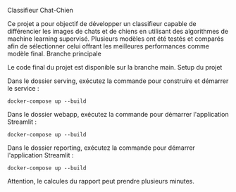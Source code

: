 
Classifieur Chat-Chien

Ce projet a pour objectif de développer un classifieur capable de différencier les images de chats et de chiens en utilisant des algorithmes de machine learning supervisé. Plusieurs modèles ont été testés et comparés afin de sélectionner celui offrant les meilleures performances comme modèle final.
Branche principale

Le code final du projet est disponible sur la branche main.
Setup du projet


Dans le dossier serving, exécutez la commande pour construire et démarrer le service :

```
docker-compose up --build
```

Dans le dossier webapp, exécutez la commande pour démarrer l'application Streamlit :

```
docker-compose up --build
```

Dans le dossier reporting, exécutez la commande pour démarrer l'application Streamlit :

```
docker-compose up --build
```
Attention, le calcules du rapport peut prendre plusieurs minutes.
